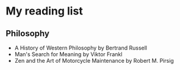 # My reading list
## Philosophy
* A History of Western Philosophy by Bertrand Russell
* Man's Search for Meaning by Viktor Frankl
* Zen and the Art of Motorcycle Maintenance by Robert M. Pirsig
